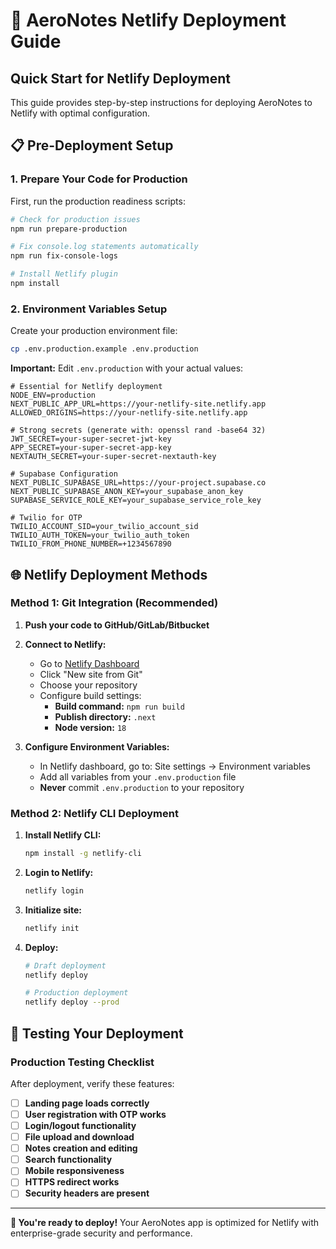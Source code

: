 # 🚀 AeroNotes Netlify Deployment Guide

## Quick Start for Netlify Deployment

This guide provides step-by-step instructions for deploying AeroNotes to Netlify with optimal configuration.

## 📋 Pre-Deployment Setup

### 1. Prepare Your Code for Production

First, run the production readiness scripts:

```bash
# Check for production issues
npm run prepare-production

# Fix console.log statements automatically
npm run fix-console-logs

# Install Netlify plugin
npm install
```

### 2. Environment Variables Setup

Create your production environment file:

```bash
cp .env.production.example .env.production
```

**Important:** Edit `.env.production` with your actual values:

```env
# Essential for Netlify deployment
NODE_ENV=production
NEXT_PUBLIC_APP_URL=https://your-netlify-site.netlify.app
ALLOWED_ORIGINS=https://your-netlify-site.netlify.app

# Strong secrets (generate with: openssl rand -base64 32)
JWT_SECRET=your-super-secret-jwt-key
APP_SECRET=your-super-secret-app-key
NEXTAUTH_SECRET=your-super-secret-nextauth-key

# Supabase Configuration
NEXT_PUBLIC_SUPABASE_URL=https://your-project.supabase.co
NEXT_PUBLIC_SUPABASE_ANON_KEY=your_supabase_anon_key
SUPABASE_SERVICE_ROLE_KEY=your_supabase_service_role_key

# Twilio for OTP
TWILIO_ACCOUNT_SID=your_twilio_account_sid
TWILIO_AUTH_TOKEN=your_twilio_auth_token
TWILIO_FROM_PHONE_NUMBER=+1234567890
```

## 🌐 Netlify Deployment Methods

### Method 1: Git Integration (Recommended)

1. **Push your code to GitHub/GitLab/Bitbucket**
2. **Connect to Netlify:**
   - Go to [Netlify Dashboard](https://app.netlify.com)
   - Click "New site from Git"
   - Choose your repository
   - Configure build settings:
     - **Build command:** `npm run build`
     - **Publish directory:** `.next`
     - **Node version:** `18`

3. **Configure Environment Variables:**
   - In Netlify dashboard, go to: Site settings → Environment variables
   - Add all variables from your `.env.production` file
   - **Never** commit `.env.production` to your repository

### Method 2: Netlify CLI Deployment

1. **Install Netlify CLI:**
   ```bash
   npm install -g netlify-cli
   ```

2. **Login to Netlify:**
   ```bash
   netlify login
   ```

3. **Initialize site:**
   ```bash
   netlify init
   ```

4. **Deploy:**
   ```bash
   # Draft deployment
   netlify deploy

   # Production deployment
   netlify deploy --prod
   ```

## 🧪 Testing Your Deployment

### Production Testing Checklist

After deployment, verify these features:

- [ ] **Landing page loads correctly**
- [ ] **User registration with OTP works**
- [ ] **Login/logout functionality**
- [ ] **File upload and download**
- [ ] **Notes creation and editing**
- [ ] **Search functionality**
- [ ] **Mobile responsiveness**
- [ ] **HTTPS redirect works**
- [ ] **Security headers are present**

---

**🚀 You're ready to deploy!** Your AeroNotes app is optimized for Netlify with enterprise-grade security and performance. 